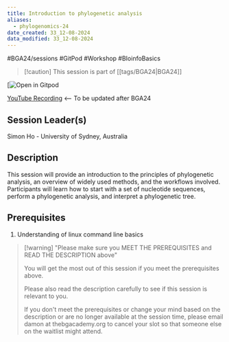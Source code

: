 ```yaml
---
title: Introduction to phylogenetic analysis
aliases:
  - phylogenomics-24
date_created: 33_12-08-2024
data_modified: 33_12-08-2024
---
```

#BGA24/sessions #GitPod #Workshop #BIoinfoBasics

> [!caution] This session is part of [[tags/BGA24|BGA24]]

[![![Open in Gitpod](https://gitpod.io/button/open-in-gitpod.svg)](https://gitpod.io/#https://github.com/thebgacademy/intro_to_phylogenomics)

[YouTube Recording](https://www.youtube.com/@thebiodiversitygenomicsacademy) <-- To be updated after BGA24

## Session Leader(s)
Simon Ho - University of Sydney, Australia

## Description

This session will provide an introduction to the principles of phylogenetic analysis, an overview of widely used methods, and the workflows involved. Participants will learn how to start with a set of nucleotide sequences, perform a phylogenetic analysis, and interpret a phylogenetic tree.

## Prerequisites

1. Understanding of linux command line basics

>[!warning] "Please make sure you MEET THE PREREQUISITES and READ THE DESCRIPTION above"
>
>    You will get the most out of this session if you meet the prerequisites above.
>
>    Please also read the description carefully to see if this session is relevant to you.
>    
>    If you don't meet the prerequisites or change your mind based on the description or are no longer available at the session time, please email damon at thebgacademy.org to cancel your slot so that someone else on the waitlist might attend.